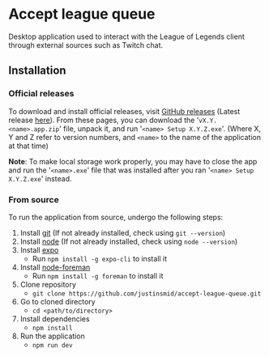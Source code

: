 # Accept league queue
Desktop application used to interact with the League of Legends client through external sources such as Twitch chat.

## Installation

### Official releases
To download and install official releases, visit [GitHub releases](https://github.com/justinsmid/accept-league-queue/releases) (Latest release [here](https://github.com/justinsmid/accept-league-queue/releases/tag/v0.2)).
From these pages, you can download the '`vX.Y.<name>.app.zip`' file, unpack it, and run '`<name> Setup X.Y.Z.exe`'. (Where X, Y and Z refer to version numbers, and `<name>` to the name of the application at that time)

**Note**: To make local storage work properly, you may have to close the app and run the '`<name>.exe`' file that was installed after you ran '`<name> Setup X.Y.Z.exe`' instead.

### From source
To run the application from source, undergo the following steps:

1. Install [git](https://git-scm.com/book/en/v2/Getting-Started-Installing-Git) (If not already installed, check using `git --version`)
2. Install [node](https://nodejs.org/en/download/) (If not already installed, check using `node --version`)
3. Install [expo](https://expo.io/)
   - Run `npm install -g expo-cli` to install it
4. Install [node-foreman](https://github.com/strongloop/node-foreman)
   - Run `npm install -g foreman` to install it
5. Clone repository
   - `git clone https://github.com/justinsmid/accept-league-queue.git`
6. Go to cloned directory
   - `cd <path/to/directory>`
7. Install dependencies
   - `npm install`
8. Run the application
   - `npm run dev`
